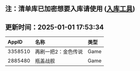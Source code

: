 ## 注：清单库已加密想要入库请使用 ([入库工具](https://github.com/BlankTMing/ManifestAutoUpdate/releases))

## 更新时间：2025-01-01 17:53:34
| AppID | 名称 | 类型  |
| :-------------------- | :----------------------------- | :----------- |
| 3358510 | 再刷一把2：金色传说| Game |
| 2885480 | 瓶盖战舰| Game |

